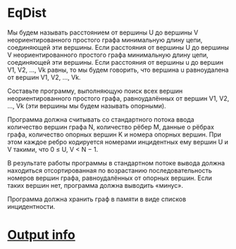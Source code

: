 # EqDist

Мы будем называть расстоянием от вершины U до вершины V неориентированного простого графа минимальную длину цепи, соединяющей эти вершины. Если расстояния от вершины U до вершины V неориентированного простого графа минимальную длину цепи, соединяющей эти вершины. Если расстояния от вершины u до вершин V1, V2, ..., Vk равны, то мы будем говорить, что вершина u равноудалена от вершин V1, V2, ..., Vk.

Составьте программу, выполняющую поиск всех вершин неориентированного простого графа, равноудалённых от вершин V1, V2, ..., Vk (эти вершины мы будем называть опорными).

Программа должна считывать со стандартного потока ввода количество вершин графа N, количество рёбер M, данные о рёбрах графа, количество опорных вершин K и номера опорных вершин. При этом каждое ребро кодируется номерами инцидентных ему вершин U и V такими, что 0 ≤ U, V < N − 1.

В результате работы программы в стандартном потоке вывода должна находиться отсортированная по возрастанию последовательность номеров вершин графа, равноудалённых от опорных вершин. Если таких вершин нет, программа должна выводить «минус».

Программа должна хранить граф в памяти в виде списков инцидентности.

# [Output info](https://personalfebus.s-ul.eu/graphimg/dlqx5dbR)